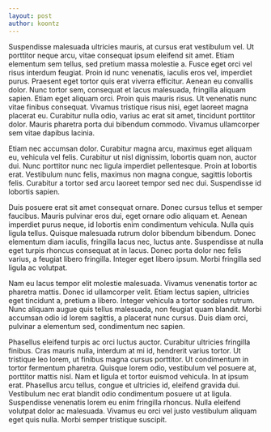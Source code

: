 ```yaml
---
layout: post
author: koontz
---
```


Suspendisse malesuada ultricies mauris, at cursus erat vestibulum vel. Ut porttitor neque arcu, vitae consequat ipsum eleifend sit amet. Etiam elementum sem tellus, sed pretium massa molestie a. Fusce eget orci vel risus interdum feugiat. Proin id nunc venenatis, iaculis eros vel, imperdiet purus. Praesent eget tortor quis erat viverra efficitur. Aenean eu convallis dolor. Nunc tortor sem, consequat et lacus malesuada, fringilla aliquam sapien. Etiam eget aliquam orci. Proin quis mauris risus. Ut venenatis nunc vitae finibus consequat. Vivamus tristique risus nisi, eget laoreet magna placerat eu. Curabitur nulla odio, varius ac erat sit amet, tincidunt porttitor dolor. Mauris pharetra porta dui bibendum commodo. Vivamus ullamcorper sem vitae dapibus lacinia.

Etiam nec accumsan dolor. Curabitur magna arcu, maximus eget aliquam eu, vehicula vel felis. Curabitur ut nisl dignissim, lobortis quam non, auctor dui. Nunc porttitor nunc nec ligula imperdiet pellentesque. Proin at lobortis erat. Vestibulum nunc felis, maximus non magna congue, sagittis lobortis felis. Curabitur a tortor sed arcu laoreet tempor sed nec dui. Suspendisse id lobortis sapien.

Duis posuere erat sit amet consequat ornare. Donec cursus tellus et semper faucibus. Mauris pulvinar eros dui, eget ornare odio aliquam et. Aenean imperdiet purus neque, id lobortis enim condimentum vehicula. Nulla quis ligula tellus. Quisque malesuada rutrum dolor bibendum bibendum. Donec elementum diam iaculis, fringilla lacus nec, luctus ante. Suspendisse at nulla eget turpis rhoncus consequat at in lacus. Donec porta dolor nec felis varius, a feugiat libero fringilla. Integer eget libero ipsum. Morbi fringilla sed ligula ac volutpat.

Nam eu lacus tempor elit molestie malesuada. Vivamus venenatis tortor ac pharetra mattis. Donec id ullamcorper velit. Etiam lectus sapien, ultricies eget tincidunt a, pretium a libero. Integer vehicula a tortor sodales rutrum. Nunc aliquam augue quis tellus malesuada, non feugiat quam blandit. Morbi accumsan odio id lorem sagittis, a placerat nunc cursus. Duis diam orci, pulvinar a elementum sed, condimentum nec sapien.

Phasellus eleifend turpis ac orci luctus auctor. Curabitur ultricies fringilla finibus. Cras mauris nulla, interdum at mi id, hendrerit varius tortor. Ut tristique leo lorem, ut finibus magna cursus porttitor. Ut condimentum in tortor fermentum pharetra. Quisque lorem odio, vestibulum vel posuere at, porttitor mattis nisl. Nam et ligula et tortor euismod vehicula. In at ipsum erat. Phasellus arcu tellus, congue et ultricies id, eleifend gravida dui. Vestibulum nec erat blandit odio condimentum posuere ut at ligula. Suspendisse venenatis lorem eu enim fringilla rhoncus. Nulla eleifend volutpat dolor ac malesuada. Vivamus eu orci vel justo vestibulum aliquam eget quis nulla. Morbi semper tristique suscipit.